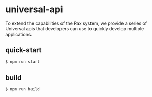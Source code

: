 # universal-api

To extend the capabilities of the Rax system, we provide a series of Universal apis that developers can use to quickly develop multiple applications.

## quick-start
```bash
$ npm run start
```

## build
```bash
$ npm run build
```
